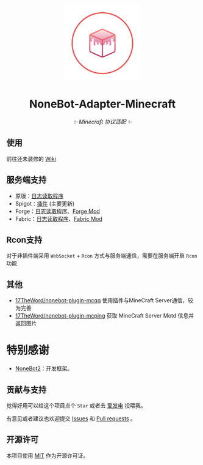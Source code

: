 <p align="center">
  <img src="https://raw.githubusercontent.com/17TheWord/nonebot-adapter-minecraft/main/assets/logo.png" width="200" height="200" alt="nonebot-adapter-minecraft">
</p>

<div align="center">

# NoneBot-Adapter-Minecraft

_✨ Minecraft 协议适配 ✨_

</div>

## 使用

前往还未装修的 [Wiki](https://github.com/17TheWord/nonebot-adapter-spigot/wiki)

## 服务端支持

- 原版：[日志读取程序](https://github.com/17TheWord/nonebot-plugin-mcqq)
- Spigot：[插件](https://github.com/17TheWord/MC_QQ_Spigot) (主要更新)
- Forge：[日志读取程序](https://github.com/17TheWord/nonebot-plugin-mcqq)、[Forge Mod](https://github.com/17TheWord/MC_QQ_Forge)
- Fabric：[日志读取程序](https://github.com/17TheWord/nonebot-plugin-mcqq)、[Fabric Mod](https://github.com/17TheWord/MC_QQ_Fabric)

## Rcon支持

对于非插件端采用 `WebSocket` + `Rcon` 方式与服务端通信，需要在服务端开启 `Rcon` 功能

## 其他

- [17TheWord/nonebot-plugin-mcqq](https://github.com/17TheWord/nonebot-plugin-mcqq) 使用插件与MineCraft Server通信，较为完善
- [17TheWord/nonebot-plugin-mcping](https://github.com/17TheWord/nonebot-plugin-mcqq) 获取 MineCraft Server Motd 信息并返回图片

# 特别感谢

- [NoneBot2](https://github.com/nonebot/nonebot2)：开发框架。

## 贡献与支持

觉得好用可以给这个项目点个 `Star` 或者去 [爱发电](https://afdian.net/a/17TheWord) 投喂我。

有意见或者建议也欢迎提交 [Issues](https://github.com/17TheWord/nonebot-adapter-minecraft/issues)
和 [Pull requests](https://github.com/17TheWord/nonebot-adapter-minecraft/pulls) 。

## 开源许可

本项目使用 [MIT](./LICENSE) 作为开源许可证。
